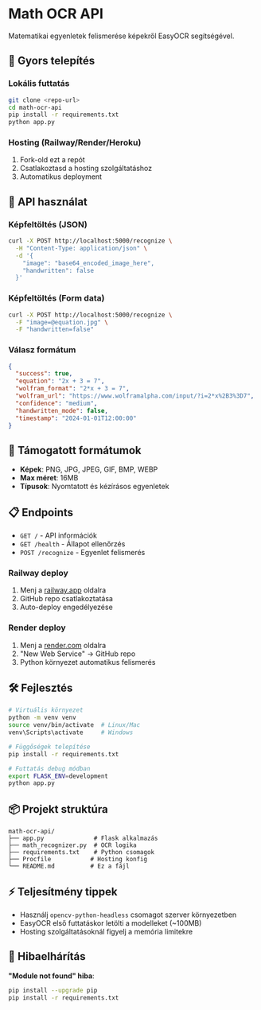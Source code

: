 # Math OCR API

Matematikai egyenletek felismerése képekről EasyOCR segítségével.

## 🚀 Gyors telepítés

### Lokális futtatás
```bash
git clone <repo-url>
cd math-ocr-api
pip install -r requirements.txt
python app.py
```

### Hosting (Railway/Render/Heroku)
1. Fork-old ezt a repót
2. Csatlakoztasd a hosting szolgáltatáshoz
3. Automatikus deployment

## 📝 API használat

### Képfeltöltés (JSON)
```bash
curl -X POST http://localhost:5000/recognize \
  -H "Content-Type: application/json" \
  -d '{
    "image": "base64_encoded_image_here",
    "handwritten": false
  }'
```

### Képfeltöltés (Form data)
```bash
curl -X POST http://localhost:5000/recognize \
  -F "image=@equation.jpg" \
  -F "handwritten=false"
```

### Válasz formátum
```json
{
  "success": true,
  "equation": "2x + 3 = 7",
  "wolfram_format": "2*x + 3 = 7",
  "wolfram_url": "https://www.wolframalpha.com/input/?i=2*x%2B3%3D7",
  "confidence": "medium",
  "handwritten_mode": false,
  "timestamp": "2024-01-01T12:00:00"
}
```

## 🔧 Támogatott formátumok

- **Képek**: PNG, JPG, JPEG, GIF, BMP, WEBP
- **Max méret**: 16MB
- **Típusok**: Nyomtatott és kézírásos egyenletek

## 📋 Endpoints

- `GET /` - API információk
- `GET /health` - Állapot ellenőrzés  
- `POST /recognize` - Egyenlet felismerés

### Railway deploy
1. Menj a [railway.app](https://railway.app) oldalra
2. GitHub repo csatlakoztatása
3. Auto-deploy engedélyezése

### Render deploy  
1. Menj a [render.com](https://render.com) oldalra
2. "New Web Service" → GitHub repo
3. Python környezet automatikus felismerés

## 🛠️ Fejlesztés

```bash
# Virtuális környezet
python -m venv venv
source venv/bin/activate  # Linux/Mac
venv\Scripts\activate     # Windows

# Függőségek telepítése
pip install -r requirements.txt

# Futtatás debug módban
export FLASK_ENV=development
python app.py
```

## 📦 Projekt struktúra

```
math-ocr-api/
├── app.py              # Flask alkalmazás
├── math_recognizer.py  # OCR logika
├── requirements.txt    # Python csomagok
├── Procfile           # Hosting konfig
└── README.md          # Ez a fájl
```

## ⚡ Teljesítmény tippek

- Használj `opencv-python-headless` csomagot szerver környezetben
- EasyOCR első futtatáskor letölti a modelleket (~100MB)
- Hosting szolgáltatásoknál figyelj a memória limitekre

## 🐛 Hibaelhárítás

**"Module not found" hiba**: 
```bash
pip install --upgrade pip
pip install -r requirements.txt
